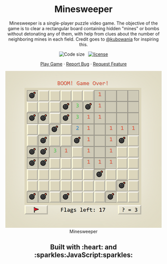 <h1 align="center">Minesweeper</h1>

<p align="center">Minesweeper is a single-player puzzle video game. The objective of the game is to clear a rectangular board containing hidden "mines" or bombs without detonating any of them, with help from clues about the number of neighboring mines in each field. Credit goes to <a href="https://github.com/kubowania">@kubowania</a> for inspiring this.</p>

<p align="center">
  <img alt="Code size" src="https://img.shields.io/github/languages/code-size/faisalAkhtar/minesweeper" />
  &nbsp;
  <a href="LICENSE"><img alt="license" src="https://img.shields.io/github/license/faisalAkhtar/minesweeper" /></a>
</p>

<p align="center">
  <a href="https://faisalakhtar.github.io/minesweeper/">Play Game</a>
  ·
  <a href="https://github.com/faisalAkhtar/minesweeper/issues/new/choose">Report Bug</a>
  ·
  <a href="https://github.com/faisalAkhtar/minesweeper/issues/new/choose">Request Feature</a>
</p>

<p align="center">
  <img src="SS.png" width="500">
  <br>
  Minesweeper
</p>


<h2 align="center">Built with :heart: and :sparkles:JavaScript:sparkles:</h2>